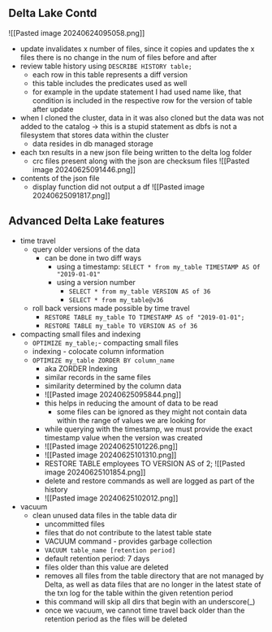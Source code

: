 ## Delta Lake Contd
![[Pasted image 20240624095058.png]]

- update invalidates x number of files, since it copies and updates the x files there is no change in the num of files before and after
- review table history using `DESCRIBE HISTORY table;`
	- each row in this table represents a diff version
	- this table includes the predicates used as well
	- for example in the update statement I had used name like, that condition is included in the respective row for the version of table after update
- when I cloned the cluster, data in it was also cloned but the data was not added to the catalog -> this is a stupid statement as dbfs is not a filesystem that stores data within the cluster
	- data resides in db managed storage
- each txn results in a new json file being written to the delta log folder
	- crc files present along with the json are checksum files
![[Pasted image 20240625091446.png]]
- contents of the json file
	- display function did not output a df
![[Pasted image 20240625091817.png]]

## Advanced Delta Lake features
- time travel
	- query older versions of the data
		- can be done in two diff ways
			- using a timestamp: `SELECT * from my_table TIMESTAMP AS Of "2019-01-01"`
			- using a version number
				- `SELECT * from my_table VERSION AS of 36`
				- `SELECT * from my_table@v36`
	- roll back versions made possible by time travel
		- `RESTORE TABLE my_table TO TIMESTAMP AS of "2019-01-01";`
		- `RESTORE TABLE my_table TO VERSION AS of 36`
- compacting small files and indexing
	- `OPTIMIZE my_table;`- compacting small files
	- indexing - colocate column information
	- `OPTIMIZE my_table ZORDER BY column_name`
		- aka ZORDER Indexing
		- similar records in the same files
		- similarity determined by the column data
		- ![[Pasted image 20240625095844.png]]
		- this helps in reducing the amount of data to be read
			- some files can be ignored as they might not contain data within the range of values we are looking for
		- while querying with the timestamp, we must provide the exact timestamp value when the version was created
		- ![[Pasted image 20240625101226.png]]
		- ![[Pasted image 20240625101310.png]]
		- RESTORE TABLE employees TO VERSION AS of 2; ![[Pasted image 20240625101854.png]]
		- delete and restore commands as well are logged as part of the history
		- ![[Pasted image 20240625102012.png]]
- vacuum
	- clean unused data files in the table data dir
		- uncommitted files
		- files that do not contribute to the latest table state
		- VACUUM command - provides garbage collection
		- `VACUUM table_name [retention period]` 
		- default retention period: 7 days
		- files older than this value are deleted
		- removes all files from the table directory that are not managed by Delta, as well as data files that are no longer in the latest state of the txn log for the table within the given retention period
		- this command will skip all dirs that begin with an underscore(\_)
		- once we vacuum, we cannot time travel back older than the retention period as the files will be deleted
		